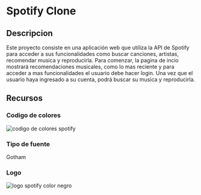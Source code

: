 # Spotify Clone
## Descripcion
Este proyecto consiste en una aplicación web que utiliza la API de Spotify para acceder a sus funcionalidades como buscar canciones, artistas, recomendar musica y reproducirla. Para comenzar, la pagina de incio mostrará recomendaciones musicales, como lo mas reciente y para acceder a mas funcionalidades el usuario debe hacer login. Una vez que el usuario haya ingresado a su cuenta, podrá buscar su musica y reproducirla.

## Recursos
### Codigo de colores
![codigo de colores spotify](https://developer.spotify.com/assets/branding-guidelines/colors.svg)
### Tipo de fuente
Gotham
### Logo
![logo spotify color negro](https://storage.googleapis.com/pr-newsroom-wp/1/2018/11/Spotify_Logo_CMYK_Black-768x230.png)
